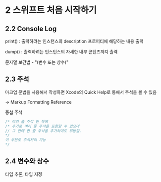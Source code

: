 # 2 스위프트 처음 시작하기

## 2.2 Console Log

print() : 출력하려는 인스턴스의 description 프로퍼티에 해당하는 내용 출력

dump() : 출력하려는 인스턴스의 자세한 내부 콘텐츠까지 출력

문자열 보간법 - "\(변수 또는 상수)"

## 2.3 주석

마크업 문법을 사용해서 작성하면 Xcode의 Quick Help로 통해서 주석을 볼 수 있음

→ Markup Formatting Reference

중첩 주석

```swift
/* 여러 줄 주석 안 쪽에
/* 추가로 여러 줄 주석을 포함할 수 있으며
// 그 안에 한 줄 주석을 추가하여도 무방함.
*/
이 부분도 주석처리 가능
*/
```

## 2.4 변수와 상수

타입 추론, 타입 지정
